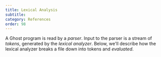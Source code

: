 ```yaml
---
title: Lexical Analysis
subtitle:
category: References
order: 98
---
```


A Ghost program is read by a _parser_. Input to the parser is a stream of _tokens_, generated by the _lexical analyzer_. Below, we'll describe how the lexical analyzer breaks a file down into tokens and _evaluated_.
